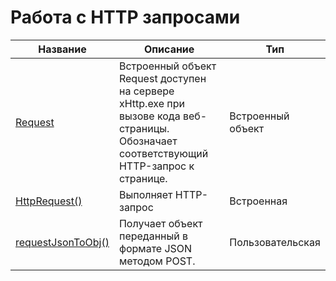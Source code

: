 # Работа с HTTP запросами

| Название | Описание | Тип |
| --- | --- | --- |
| [Request](/Code/Functions/WorkingWithHttpRequests/Request.md) | Встроенный объект Request доступен на сервере xHttp.exe при вызове кода веб-страницы. Обозначает соответствующий HTTP-запрос к странице. | Встроенный объект |
| [HttpRequest\(\)](/Code/Functions/WorkingWithHttpRequests/HttpRequest.md) | Выполняет HTTP-запрос | Встроенная |
| [requestJsonToObj\(\)](/Code/Functions/WorkingWithHttpRequests/requestJsonToObj.md) | Получает объект переданный в формате JSON методом POST. | Пользовательская |



